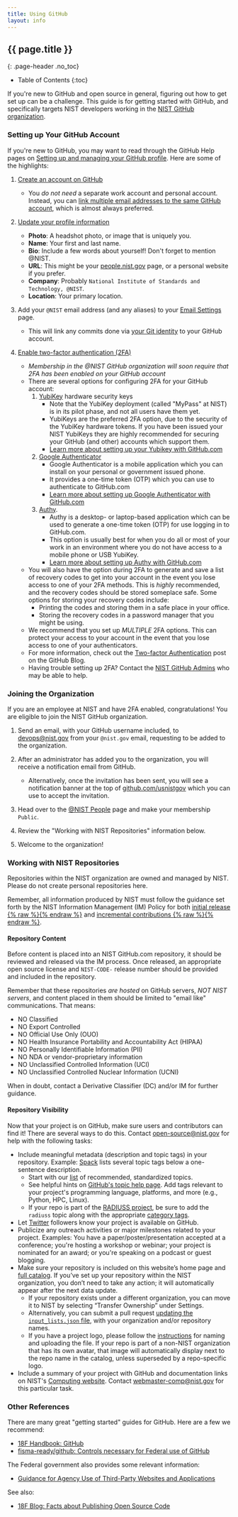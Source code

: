 ```yaml
---
title: Using GitHub
layout: info
---
```


## {{ page.title }}
{: .page-header .no_toc}

* Table of Contents
{:toc}

If you're new to GitHub and open source in general, figuring out how to get set up can be a challenge. This guide is for getting started with GitHub, and specifically targets NIST developers working in the [NIST GitHub organization](https://github.com/usnistgov).

### Setting up Your GitHub Account

If you're new to GitHub, you may want to read through the GitHub Help pages on [Setting up and managing your GitHub profile](https://help.github.com/categories/setting-up-and-managing-your-github-profile/). Here are some of the highlights:

1. [Create an account on GitHub](https://github.com/join)

    - You *do not need* a separate work account and personal account. Instead, you can [link multiple email addresses to the same GitHub account](https://help.github.com/articles/adding-an-email-address-to-your-github-account/), which is almost always preferred.

2. [Update your profile information](https://github.com/settings/profile)

    - **Photo**: A headshot photo, or image that is uniquely you.
    - **Name**: Your first and last name.
    - **Bio**: Include a few words about yourself! Don't forget to mention @NIST.
    - **URL**: This might be your [people.nist.gov](https://people.nist.gov) page, or a personal website if you prefer.
    - **Company**: Probably `National Institute of Standards and Technology, @NIST`.
    - **Location**: Your primary location.

3. Add your `@NIST` email address (and any aliases) to your [Email Settings](https://github.com/settings/emails) page.

    - This will link any commits done via [your Git identity](https://git-scm.com/book/en/v2/Getting-Started-First-Time-Git-Setup#Your-Identity) to your GitHub account.

4. [Enable two-factor authentication (2FA)](https://github.com/settings/security)

    - *Membership in the @NIST GitHub organization will soon require that 2FA has been enabled on your GitHub account*
    - There are several options for configuring 2FA for your GitHub account:
        1. [YubiKey](https://yubico.com) hardware security keys
            - Note that the YubiKey deployment (called "MyPass" at NIST) is in its pilot phase, and not all users have them yet.
            - YubiKeys are the preferred 2FA option, due to the security of the YubiKey hardware tokens. If you have been issued your NIST YubiKeys they are highly recommended for securing your GitHub (and other) accounts which support them.
            - [Learn more about setting up your Yubikey with GitHub.com](https://help.github.com/articles/configuring-two-factor-authentication/#configuring-two-factor-authentication-using-fido-u2f)
        2. [Google Authenticator](https://support.google.com/accounts/answer/1066447)
            - Google Authenticator is a mobile application which you can install on your personal or government issued phone.
            - It provides a one-time token (OTP) which you can use to authenticate to GitHub.com
            - [Learn more about setting up Google Authenticator with GitHub.com](https://help.github.com/articles/configuring-two-factor-authentication/#configuring-two-factor-authentication-using-a-totp-mobile-app)
        3. [Authy](https://authy.com/guides/github/).
            - Authy is a desktop- or laptop-based application which can be used to generate a one-time token (OTP) for use logging in to GitHub.com.
            - This option is usually best for when you do all or most of your work in an environment where you do not have access to a mobile phone or USB YubiKey.
            - [Learn more about setting up Authy with GitHub.com](https://authy.com/guides/github/)
    - You will also have the option during 2FA to generate and save a list of recovery codes to get into your account in the event you lose access to one of your 2FA methods. This is *highly* recommended, and the recovery codes should be stored someplace safe. Some options for storing your recovery codes include:
        - Printing the codes and storing them in a safe place in your office.
        - Storing the recovery codes in a password manager that you might be using.
    - We recommend that you set up *MULTIPLE* 2FA options. This can protect your access to your account in the event that you lose access to one of your authenticators.
    - For more information, check out the [Two-factor Authentication](https://github.com/blog/1614-two-factor-authentication) post on the GitHub Blog.
    - Having trouble setting up 2FA? Contact the [NIST GitHub Admins](mailto:devops@nist.gov) who may be able to help.

### Joining the Organization

If you are an employee at NIST and have 2FA enabled, congratulations! You are eligible to join the NIST GitHub organization.

1. Send an email, with your GitHub username included, to [devops@nist.gov](mailto:devops@nist.gov) from your `@nist.gov` email, requesting to be added to the organization.

2. After an administrator has added you to the organization, you will receive a notification email from GitHub.

    - Alternatively, once the invitation has been sent, you will see a notification banner at the top of [github.com/usnistgov](https://github.com/usnistgov) which you can use to accept the invitation.

3. Head over to the [@NIST People](https://github.com/orgs/usnistgov/people) page and make your membership `Public`.

4. Review the "Working with NIST Repositories" information below.

5. Welcome to the organization!

### Working with NIST Repositories

Repositories within the NIST organization are owned and managed by NIST. Please do not create personal repositories here.

Remember, all information produced by NIST must follow the guidance set forth by the NIST Information Management (IM) Policy for both [initial release {% raw %}<i class="fa fa-lock"></i>{% endraw %}](https://dev.nist.gov/opensource/releasing/) and [incremental contributions {% raw %}<i class="fa fa-lock"></i>{% endraw %}](https://dev.nist.gov/opensource/contributing/).

#### Repository Content

Before content is placed into an NIST GitHub.com repository, it should be reviewed and released via the IM process. Once released, an appropriate open source license and `NIST-CODE-` release number should be provided and included in the repository.

Remember that these repositories *are hosted* on GitHub servers, *NOT NIST servers*, and content placed in them should be limited to "email like" communications. That means:

* NO Classified
* NO Export Controlled
* NO Official Use Only (OUO)
* NO Health Insurance Portability and Accountability Act (HIPAA)
* NO Personally Identifiable Information (PII)
* NO NDA or vendor-proprietary information
* NO Unclassified Controlled Information (UCI)
* NO Unclassified Controlled Nuclear Information (UCNI)

When in doubt, contact a Derivative Classifier (DC) and/or IM for further guidance.

#### Repository Visibility

Now that your project is on GitHub, make sure users and contributors can find it! There are several ways to do this. Contact [open-source@nist.gov](mailto:open-source@nist.gov) for help with the following tasks:

* Include meaningful metadata (description and topic tags) in your repository. Example: [Spack](https://github.com/spack/spack) lists several topic tags below a one-sentence description.
    * Start with our [list](https://github.com/usnistgov/usnistgov.github.io/blob/master/category/README.md) of recommended, standardized topics.
    * See helpful hints on [GitHub's topic help page](https://help.github.com/articles/about-topics/). Add tags relevant to your project's programming language, platforms, and more (e.g., Python, HPC, Linux).
    * If your repo is part of the [RADIUSS project](https://software.nist.gov/radiuss/), be sure to add the `radiuss` topic along with the appropriate [category tags](https://github.com/NIST/usnistgov.github.io/blob/master/radiuss/README.md).
* Let [Twitter](https://twitter.com/NIST_OpenSource) followers know your project is available on GitHub.
* Publicize any outreach activities or major milestones related to your project. Examples: You have a paper/poster/presentation accepted at a conference; you're hosting a workshop or webinar; your project is nominated for an award; or you're speaking on a podcast or guest blogging.
* Make sure your repository is included on this website’s home page and [full catalog](https://software.nist.gov/). If you’ve set up your repository within the NIST organization, you don’t need to take any action; it will automatically appear after the next data update.
    * If your repository exists under a different organization, you can move it to NIST by selecting “Transfer Ownership” under Settings.
    * Alternatively, you can submit a pull request [updating the `input_lists.json` file](https://github.com/usnistgov/usnistgov.github.io/blob/master/_explore/input_lists.json), with your organization and/or repository names.
    * If you have a project logo, please follow the [instructions](https://github.com/usnistgov/usnistgov.github.io/tree/master/assets/images/logos) for naming and uploading the file. If your repo is part of a non-NIST organization that has its own avatar, that image will automatically display next to the repo name in the catalog, unless superseded by a repo-specific logo.
* Include a summary of your project with GitHub and documentation links on NIST's [Computing website](https://computing.nist.gov/). Contact [webmaster-comp@nist.gov](mailto:webmaster-comp@nist.gov) for this particular task.

### Other References

There are many great "getting started" guides for GitHub. Here are a few we recommend:

- [18F Handbook: GitHub](https://handbook.18f.gov/github/)
- [fisma-ready/github: Controls necessary for Federal use of GitHub](https://github.com/fisma-ready/github)

The Federal government also provides some relevant information:

- [Guidance for Agency Use of Third-Party Websites and Applications](https://obamawhitehouse.archives.gov/sites/default/files/omb/assets/memoranda_2010/m10-23.pdf)

See also:

- [18F Blog: Facts about Publishing Open Source Code](https://18f.gsa.gov/2016/08/08/facts-about-publishing-open-source-code-in-government/)
